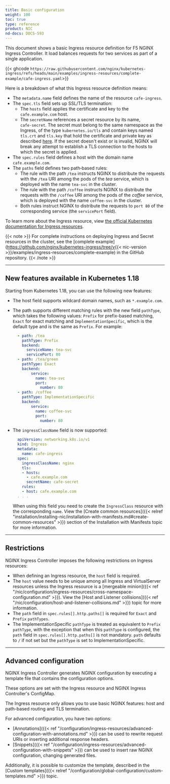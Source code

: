 ```yaml
---
title: Basic configuration
weight: 100
toc: true
type: reference
product: NIC
nd-docs: DOCS-593
---
```


This document shows a basic Ingress resource definition for F5 NGINX Ingress Controller. It load balances requests for two services as part of a single application.

{{< ghcode `https://raw.githubusercontent.com/nginx/kubernetes-ingress/refs/heads/main/examples/ingress-resources/complete-example/cafe-ingress.yaml`>}}

Here is a breakdown of what this Ingress resource definition means:

- The `metadata.name` field defines the name of the resource `cafe‑ingress`.
- The `spec.tls` field sets up SSL/TLS termination:
  - The `hosts` field applies the certificate and key to the `cafe.example.com` host.
  - The `secretName` references a secret resource by its name, `cafe‑secret`. The secret must belong to the same namespace as the Ingress, of the type ``kubernetes.io/tls`` and contain keys named ``tls.crt`` and ``tls.key`` that hold the certificate and private key as described [here](https://kubernetes.io/docs/concepts/services-networking/ingress/#tls>). If the secret doesn't exist or is invalid, NGINX will break any attempt to establish a TLS connection to the hosts to which the secret is applied.
- The `spec.rules` field defines a host with the domain name `cafe.example.com`.
- The `paths` field defines two path‑based rules:
  - The rule with the path `/tea` instructs NGINX to distribute the requests with the `/tea` URI among the pods of the *tea* service, which is deployed with the name `tea‑svc` in the cluster.
  - The rule with the path `/coffee` instructs NGINX to distribute the requests with the `/coffee` URI among the pods of the *coffee* service, which is deployed with the name `coffee‑svc` in the cluster.
  - Both rules instruct NGINX to distribute the requests to `port 80` of the corresponding service (the `servicePort` field).

To learn more about the Ingress resource, view [the official Kubernetes documentation for Ingress resources](https://kubernetes.io/docs/concepts/services-networking/ingress/).

{{< note >}} For complete instructions on deploying Ingress and Secret resources in the cluster, see the [complete example](https://github.com/nginx/kubernetes-ingress/tree/v{{< nic-version >}}/examples/ingress-resources/complete-example) in the GitHub repository. {{< /note >}}

---

## New features available in Kubernetes 1.18

Starting from Kubernetes 1.18, you can use the following new features:

- The host field supports wildcard domain names, such as `*.example.com`.
- The path supports different matching rules with the new field `pathType`, which takes the following values: `Prefix` for prefix-based matching, `Exact` for exact matching and `ImplementationSpecific`, which is the default type and is the same as `Prefix`. For example:

  ```yaml {hl_lines=[2, 7, 14]}
    - path: /tea
      pathType: Prefix
      backend:
        serviceName: tea-svc
        servicePort: 80
    - path: /tea/green
      pathType: Exact
      backend:
          service:
            name: tea-svc
            port:
              number: 80
    - path: /coffee
      pathType: ImplementationSpecific
      backend:
          service:
            name: coffee-svc
            port:
              number: 80
  ```

- The `ingressClassName` field is now supported:

  ```yaml {hl_lines=[6]}
    apiVersion: networking.k8s.io/v1
    kind: Ingress
    metadata:
      name: cafe-ingress
    spec:
      ingressClassName: nginx
      tls:
      - hosts:
        - cafe.example.com
        secretName: cafe-secret
      rules:
      - host: cafe.example.com
    . . .
  ```

  When using this field you need to create the `IngressClass` resource with the corresponding `name`. View the [Create common resources]({{< relref "installation/installing-nic/installation-with-manifests.md#create-common-resources" >}}) section of the Installation with Manifests topic for more information.

---

## Restrictions

NGINX Ingress Controller imposes the following restrictions on Ingress resources:

- When defining an Ingress resource, the `host` field is required.
- The `host` value needs to be unique among all Ingress and VirtualServer resources unless the Ingress resource is a [mergeable minion]({{< ref "/nic/configuration/ingress-resources/cross-namespace-configuration.md" >}}). View the [Host and Listener collisions]({{< ref "/nic/configuration/host-and-listener-collisions.md" >}}) topic for more information.
- The `path` field in `spec.rules[].http.paths[]` is required for `Exact` and `Prefix` `pathTypes`.
- The ImplementationSpecific `pathType` is treated as equivalent to `Prefix` `pathType`, with the exception that when this `pathType` is configured, the `path` field in `spec.rules[].http.paths[]` is not mandatory. `path` defaults to `/` if not set but the `pathType` is set to ImplementationSpecific.

---

## Advanced configuration

NGINX Ingress Controller generates NGINX configuration by executing a template file that contains the configuration options.

These options are set with the Ingress resource and NGINX Ingress Controller's ConfigMap.

The Ingress resource only allows you to use basic NGINX features: host and path-based routing and TLS termination.

For advanced configuration, you have two options:

- [Annotations]({{< ref "/configuration/ingress-resources/advanced-configuration-with-annotations.md" >}}) can be used to rewrite request URIs or inserting additional response headers.
- [Snippets]({{< ref "/configuration/ingress-resources/advanced-configuration-with-snippets" >}}) can be used to insert raw NGINX configuration, changing generated files.

Additionally, it is possible to customize the template, described in the [Custom templates]({{< relref "/configuration/global-configuration/custom-templates.md" >}}) topic.
